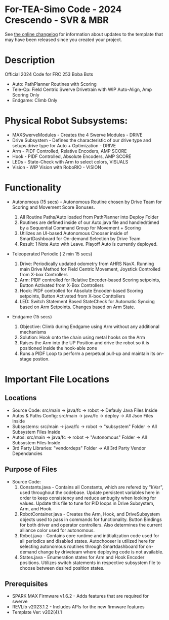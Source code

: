 # For-TEA-Simo Code - 2024 Crescendo - SVR & MBR
See [the online changelog](https://github.com/REVrobotics/MAXSwerve-Java-Template/blob/main/CHANGELOG.md) for information about updates to the template that may have been released since you created your project. 

# Description
Official 2024 Code for FRC 253 Boba Bots

- Auto: PathPlanner Routines with Scoring
- Tele-Op: Field Centric Swerve Drivetrain with WIP Auto-Align, Amp Scoring Only
- Endgame: Climb Only

# Physical Robot Subsystems:
* MAXSwerveModules - Creates the 4 Swerve Modules - DRIVE
* Drive Subsystem - Defines the characteristic of our drive type and setups drive type for Auto + Optimization - DRIVE
* Arm - PIDF Controlled, Relative Encoders, AMP SCORE
* Hook - PIDF Controlled, Absolute Encoders, AMP SCORE
* LEDs - State-Check with Arm to select colors, VISUALS
* Vision - WIP Vision with RoboRIO - VISION

#  Functionality
* Autonomous (15 secs) - Autonomous Routine chosen by Drive Team for Scoring and Movement Score Bonuses.
   1. All Routine Paths/Auto loaded from PathPlanner into Deploy Folder
   2. Routines are defined inside of our Auto.java file and handled/timed by a Sequential Command Group for Movement + Scoring
   3. Utilizes an UI-based Autonomous Chooser inside of SmartDashboard for On-demand Selection by Drive Team
   4. Result: 1 Note Auto with Leave. Playoff Auto is currently deployed.

 * Teleoperated Periodic ( 2 min 15 secs)
   1. Drive: Periodically updated odometry from AHRS NavX. Running main Drive Method for Field Centric Movement, Joystick Controlled from X-box Controllers
   2. Arm: PIDF controlled for Relative Encoder-based Scoring setpoints, Button Activated from X-Box Controllers
   3. Hook: PIDF controlled for Absolute Encoder-based Scoring setpoints, Button Activated from X-box Conttollers
   4. LED: Switch Statement Based StateCheck for Automatic Syncing based on Arm Setpoints. Changes based on Arm State.
  
  * Endgame (15 secs)
    1. Objective: Climb during Endgame using Arm without any additional mechanisms
    2. Solution: Hook onto the chain using metal hooks on the Arm
    3. Raises the Arm into the UP Position and drive the robot so it is positioned inside the hook-able zone
    4. Runs a PIDF Loop to perform a perpetual pull-up and maintain its on-stage postion.

# Important File Locations   
## Locations
   - Source Code: src/main -> java/fc -> robot -> Defauly Java Files Inside
   - Autos & Paths Config: src/main -> java/fc -> deploy -> All Json Files Inside 
   - Subsystems: src/main -> java/fc -> robot -> "subsystem" Folder -> All Subsystem Files Inside
   - Autos: src/main -> java/fc -> robot -> "Autonomous" Folder -> All Subsystem Files Inside
   - 3rd Party Libraries: "vendordeps" Folder -> All 3rd Party Vendor Dependancies
## Purpose of Files
   - Source Code:
        1. Constants.java - Contains all Constants, which are refered by "kVar", used throughout the codebase. Update persistent variables here in order to keep consistency and reduce ambugity when looking for values. Update this file to tune for PID loops in Drive Subsystem, Arm, and Hook.
        2. RobotContainer.java - Creates the Arm, Hook, and DriveSubsystem objects used to pass in commands for functionality. Button Bindings for both driver and operator controllers. Also determines the current alliance color used for autonomous.
        3. Robot.java - Contains core runtime and intitialization code used for all periodics and disabled states. Autochooser is utilized here for selecting autonomous routines through Smartdashboard for on-demand change by driveteam where deploying code is not available.
        4. States.java - Enumeration states for Arm and Hook Encoder positions. Utilizes switch statements in respective subsystem file to choose between desired position states.
## Prerequisites
* SPARK MAX Firmware v1.6.2 - Adds features that are required for swerve
* REVLib v2023.1.2 - Includes APIs for the new firmware features
* Template Ver: v202(4).1

